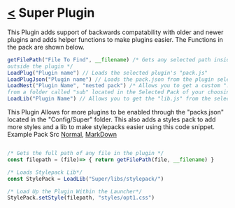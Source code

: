 # [<](docs.md) Super Plugin

This Plugin adds support of backwards compatability with older and newer plugins and adds helper functions to make plugins easier. The Functions in the pack are shown below.

```js
getFilePath("File To Find", __filename) /* Gets any selected path inside or
outside the plugin */
LoadPlug("Plugin name") // Loads the selected plugin's "pack.js"
LoadPlugJson("Plugin name") // Loads the pack.json from the plugin selected
LoadNest("Plugin Name", "nested pack") /* Allows you to get a custom ".js" file
from a folder called "sub" located in the Selected Pack of your choosing */
LoadLib("Plugin Name") // Allows you to get the "lib.js" from the selected pack
```

This Plugin Allows for more plugins to be enabled through the "packs.json" located in the "Config/Super" folder. This also adds a styles pack to add more styles and a lib to make stylepacks easier using this code snippet. Example Pack Src [Normal](ExamplePack/readme.md), [MarkDown](ExamplePackMarkDown/readme.md)

```js

/* Gets the full path of any file in the plugin */
const filepath = (file)=> { return getFilePath(file, __filename) }

/* Loads Stylepack Lib*/
const StylePack = LoadLib("Super/libs/stylepack/")

/* Load Up the Plugin Within the Launcher*/
StylePack.setStyle(filepath, "styles/opt1.css")

```